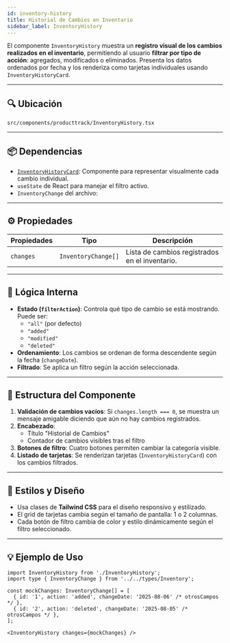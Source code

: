 ```yaml
---
id: inventory-history
title: Historial de Cambios en Inventario
sidebar_label: InventoryHistory
---
```


El componente `InventoryHistory` muestra un **registro visual de los cambios realizados en el inventario**, permitiendo al usuario **filtrar por tipo de acción**: agregados, modificados o eliminados. Presenta los datos ordenados por fecha y los renderiza como tarjetas individuales usando `InventoryHistoryCard`.

---

## 🔍 Ubicación

`src/components/producttrack/InventoryHistory.tsx`

---

## 📦 Dependencias

* [`InventoryHistoryCard`](../components/InventoryHistoryCard.md): Componente para representar visualmente cada cambio individual.
* `useState` de React para manejar el filtro activo.
* `InventoryChange` del archivo:

---

## ⚙️ Propiedades

| Propiedades      | Tipo                | Descripción                                    |
| ---------------- | ------------------- | ---------------------------------------------- |
| `changes`        | `InventoryChange[]` | Lista de cambios registrados en el inventario. |

---

## 🧠 Lógica Interna

* **Estado (`filterAction`)**: Controla qué tipo de cambio se está mostrando. Puede ser:
  * `"all"` (por defecto)
  * `"added"`
  * `"modified"`
  * `"deleted"`
* **Ordenamiento**: Los cambios se ordenan de forma descendente según la fecha (`changeDate`).
* **Filtrado**: Se aplica un filtro según la acción seleccionada.

---

## 🧱 Estructura del Componente

1. **Validación de cambios vacíos**: Si `changes.length === 0`, se muestra un mensaje amigable diciendo que aún no hay cambios registrados.
2. **Encabezado**:
   * Título "Historial de Cambios"
   * Contador de cambios visibles tras el filtro
3. **Botones de filtro**: Cuatro botones permiten cambiar la categoría visible.
4. **Listado de tarjetas**: Se renderizan tarjetas (`InventoryHistoryCard`) con los cambios filtrados.

---

## 🎨 Estilos y Diseño

* Usa clases de **Tailwind CSS** para el diseño responsivo y estilizado.
* El grid de tarjetas cambia según el tamaño de pantalla: 1 o 2 columnas.
* Cada botón de filtro cambia de color y estilo dinámicamente según el filtro seleccionado.

---

## 💡 Ejemplo de Uso

```tsx
import InventoryHistory from './InventoryHistory';
import type { InventoryChange } from '../../types/Inventory';

const mockChanges: InventoryChange[] = [
  { id: '1', action: 'added', changeDate: '2025-08-06' /* otrosCampos */ },
  { id: '2', action: 'deleted', changeDate: '2025-08-05' /* otrosCampos */ },
];

<InventoryHistory changes={mockChanges} />